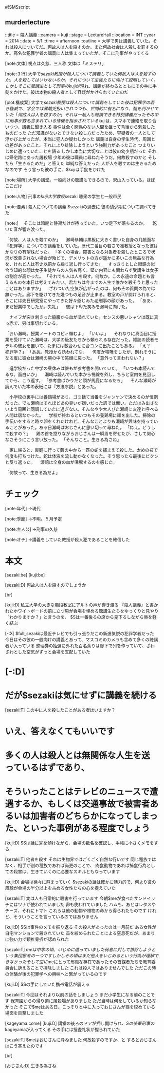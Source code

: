 #!SMSscript

## murderlecture

::title = 殺人講義
::camera = kuji
::stage = LectureHall
::location = INT
::year = 2014
::date = 5/1
::time = afternoon
::outline = 大学で男は講義していた。それは殺人についてだ。何故人は人を殺すのか。また何故社会は人殺しを罰するのか。高名な犯罪学者の講義に人は集まっていたが、そこに刑事がやってくる

[note:文体]
視点は久慈、三人称
文体は「ミステリ」

[note:３行]
大学で$sezaki教授が殺人について講義していた
何故人は人を殺すのか。人を殺してはいけないのか。それについて生徒たちに向けて説明していく。
しかしそこに聴講生として刑事の$kujiが現れ、講義が終わるとともにその手に手錠をかけた。彼は本物の殺人者として容疑がかけられていたのだ

[plot:構成案]
大学で$sezaki教授は殺人について講義をしていた
彼は犯罪学の若き権威で、学会では異端児扱いされつつも、世間的に有名になり、幅を利かせていた
「何故人は人を殺すのか」
それは一般人も聴講できる特別講義だった
その中に刑事が数名含まれている
待機を指示されている$kujiは、スマホで連絡を取り合いつつ、講義に聞き入る
事件は全く関係のない人間を狙って背後から刺殺したものだった
ただ知識がないとできない殺し方だったため、容疑者の一人として浮かび上がったが、本当に犯人か疑わしかった
講義は自身の学生時代、周囲との差があったこと、それにより排除しようという強制力があったこと
つまりいじめに遭っていたことを語る
しかし本当に大切なことは彼の幼少期だった
それは帰宅路にあった屠殺場
少年の彼は職員に尋ねたそうだ。何故殺すのかと
そしたら「生きるためだ」と答えた
単純な答えだった
人が人を殺すのは生きるためなのです
そう言った彼の手に、$kujiは手錠をかけた

[note:場所]
大学の講堂。一般向けの聴講もできるので、沢山入っている。ほぼここだけ

[note:人物]
刑事の$kuji
大学教授$sezaki
聴衆の学生と一般市民

[note:要素]
殺人についての講義
$sezakiの過去に
彼の幼少期について調べてきた

[note:]
　そこには暗闇と静寂だけが待っていた。いつ足下が落ちるのか。
　乾いた音が響き渡った。

「何故、人は人を殺すのか」
　瀬崎恭輔は黒板に大きく書いた自身の几帳面な『犯罪学』についての講義をしていた。歴代二番目の若さで准教授となった彼はかなりの有望株だった。
「多くの場合、障害となる対象者を殺したところで状況が改善されない場合が殆どで、デメリットの方が遥かに多いこの無益な行為を、けれど人は有史以前から繰り返し行ってきた」
　すっきりとした眼鏡の似合う知的な顔は女子生徒からの人気も高く、堅い内容にも関わらず受講生は女子の割合が高かった。
「それでも人は人を殺す。何故か。この永遠の命題とも言えるものを本日は考えてみたい。君たちは今までの人生で誰かを殺そうと思ったことはありますか」
　ざわついた空気が広がったのは、何もその質問の為では無かった。廊下を駆けてきた幾つもの足音が止まる。教室の戸が開けられると、そこには先日研究室にやってきた好々爺じみた老刑事の顔があった。
「ああ、まだ授業中でしたか。失礼」
　彼は下卑た笑みを瀬崎に向けた。

　ナイフが突き刺さった脇腹から血が溢れていた。センスの悪いシャツは既に真っ赤で、男は事切れている。

「おい瀬崎。授業ノートのコピィ頼むよ」
「いいよ」
　それなりに真面目に授業を受けていた瀬崎は、大学の級友たちから頼られる存在だった。雑誌の読者モデルの彼女を置いて、たまには数合わせに合コンに出たこともある。
「え？　犯罪学？」
「ああ。教授から誘われてな」
　何度か喧嘩をしたが、別れそうになる度に彼女は瀬崎の腕の中で笑顔に戻った。
「意外って言われない？」

　進学校だった中学の昼休みは誰もが参考書を開いていた。
「いつも本読んでるな。面白いか」
　瀬崎は読んでいた本から視線を外し、ちらと室内を見回してから、こう返す。
「参考書ばかりだと頭が馬鹿になるだろ」
　そんな瀬崎が読んでいた本の表紙には『方法序説』とあった。

　小学校の裏手には養鶏場があり、ゴミ捨て当番をジャンケンで決めるのが恒例だった。でも瀬崎はそれほどあの臭いが嫌いだった訳では無い。ただはみ出さないよう周囲と同調していたに過ぎない。そんなやや大人びた瀬崎に友達と呼べる人間は居なかった。
　学校が終わるといつもその養鶏場に顔を出した。掃除の手伝いをすると時々卵をくれたけれど、そんなことよりも瀬崎が興味を持っていることがあった。ある日瀬崎はおじさんに思い切って尋ねた。
「ねえ。どうして殺すの？」
　鶏の首を捻りながらおじさんは一瞬眉を寄せたが、さして関心なさそうにこう言い放った。
「そんなこと。生きる為さね」

　家に帰ると、裏庭に行って藪の中から一匹の蛇を捕まえて殺した。太めの枝で何度も打ちつけた。蛇は体液を流し動かなくなった。そう思ったら最後にビクンと反り返った。
　瀬崎は全身の血が沸騰するのを感じた。

「何故って、生きる為だよ」

# チェック

[note:年代]
→現代

[note:季節]
→不明。５月予定

[note:主人公]
→刑事の久慈

[note:オチ]
→講義をしていた教授が殺人犯であることを確信した

# 本文

[sezaki:be]
[kuji:be]

[sezaki:D]
何故人は人を殺すのでしょうか

[br]

[kuji:D]
私立大学の大きな階段教室にアルトの声が響き渡る
『殺人講義』と書かれたホワイトボードの前に立つ男が会場を埋める聴講生たちをゆっくりと見やり「わかりますか？」と言うのを、
$Sは一番後ろの席から見下ろしながら唇を軽く結ぶ

[-:X]
$full_sezakiは最近テレビでも引っ張りだこの新進気鋭の犯罪学者だった
今日はその彼の一般向けの講義とあって、マスコミのカメラも含めて多くの聴講者が入っている
整理券の抽選に外れた百名余りは廊下で列を作っていて、ざわざわとした空気がずっと会場を支配していた

# [-:D]
# だが$sezakiは気にせずに講義を続ける

[sezaki:T]
この中に人を殺したことがある者はいますか？
# いえ、答えなくてもいいです
# 多くの人は殺人とは無関係な人生を送っているはずであり、
# そういったことはテレビのニュースで遭遇するか、もしくは交通事故で被害者あるいは加害者のどちらかになってしまった、といった事例がある程度でしょう

[kuji:D]
$Sは話に耳を傾けながら、会場の数名を確認し、手帳に小さくメモをする

[sezaki:T]
他者を殺す
それは生物界ではごくごく自然な行いです
同じ種族ではなく、相手が別の種族であれば尚更のことで、
肉食動物であれば捕食行為としての殺害は、生きていくのに必要なスキルともなっています

[kuji:D]
会場は徐々に静まっていく
$sezakiの話は確かに魅力的で、何より彼の風貌が会場の半分以上を占める女性たちの心を捉えていた

[sezaki:T]
実は人も日常的に殺害を行っています
今朝$meが食べたサンドイッチにはツナが使われていました
卵も使われていました
ハムも、あとはレタスやチーズ、それにトマト
これらは他の動物や植物の命から得られたものです
けれど、そういうことを言っているのではありません

[kuji:D]
$Sは事件のメモを振り返る
その殺人があったのは一月前だ
ある女性が自宅マンションで殺されていた
首を絞められたことによる窒息死だが、あまりに強い力で頚椎骨折が認められた

[sezaki:T]
$meは中学の頃、いじめに遭っていました
弱者に対して排除しようという集団思考の一つです
しかしその頃はまだ他人をいじめるという行為が理解できなかった
そして逆に$meにとって邪魔な存在であったその首謀者たちを教育委員会に訴えることで排除しました
これは殺人ではありませんでした
ただこの時の体験が後の犯罪学への興味へと繋がっているのです

[kuji:D]
$Sの手にしていた携帯電話が震える

[sezaki:T]
今回はそれより以前の話をしましょう
まだ小学生になる前のことです
保育園からの帰り道に屠殺場がありました
ただ当時は何をしているか知らなかった
そこで$meはある日、こっそりと中に入っておじさんが鶏を絞めている場面を目撃しました

[kageyama:come]
[kuji:D]
講堂の後ろのドアが押し開けられ、$Sの後輩刑事の$kageyamaが入ってくる
その手には捜査礼状が握られていた

[sezaki:T]
$meはおじさんに尋ねました
何故殺すのですか、と
するとおじさんはこう答えたのです

[br]

[おじさん:D]
生きる為さね

